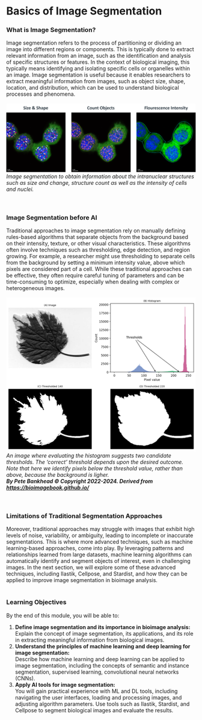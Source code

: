 # Basics of Image Segmentation

### What is Image Segmentation?

Image segmentation refers to the process of partitioning or dividing an image into different regions or components. 
This is typically done to extract relevant information from an image, such as the identification and analysis of specific structures or features.
In the context of biological imaging, this typically means identifying and isolating specific cells or organelles within an image. 
Image segmentation is useful because it enables researchers to extract meaningful information from images, such as object size, shape, location, 
and distribution, which can be used to understand biological processes and phenomena.
<br>
<br>
![segmentation](imagesegmentation_1.png)
*Image segmentation to obtain information about the intranuclear structures such as size and change, 
structure count as well as the intensity of cells and nuclei.* <br>
<br>
<br>

### Image Segmentation before AI
Traditional approaches to image segmentation rely on manually defining rules-based algorithms that separate objects from the background based on 
their intensity, texture, or other visual characteristics. These algorithms often involve techniques such as thresholding, edge detection, and 
region growing. For example, a researcher might use thresholding to separate cells from the background by setting a minimum intensity value, above 
which pixels are considered part of a cell. While these traditional approaches can be effective, they often require careful tuning of parameters and 
can be time-consuming to optimize, especially when dealing with complex or heterogeneous images.
<br>
<br>
![thresholding](bioimagebook_thresholding.png)
*An image where evaluating the histogram suggests two candidate thresholds. The ‘correct’ threshold depends upon the desired outcome.* 
*Note that here we identify pixels below the threshold value, rather than above, because the background is ligher.* <br>
***By Pete Bankhead © Copyright 2022-2024. Derived from https://bioimagebook.github.io/***  <br>
<br>
<br>

### Limitations of Traditional Segmentation Approaches
Moreover, traditional approaches may struggle with images that exhibit high levels of noise, variability, or ambiguity, leading to incomplete or inaccurate 
segmentations. This is where more advanced techniques, such as machine learning-based approaches, come into play. By leveraging patterns and 
relationships learned from large datasets, machine learning algorithms can automatically identify and segment objects of interest, even in challenging images. 
In the next section, we will explore some of these advanced techniques, including Ilastik, Cellpose, and Stardist, and how they can be applied to improve 
image segmentation in bioimage analysis.
<br>
<br>

### Learning Objectives

By the end of this module, you will be able to:

1. **Define image segmentation and its importance in bioimage analysis:** <br>
Explain the concept of image segmentation, its applications, and its role in extracting meaningful information 
from biological images.
2. **Understand the principles of machine learning and deep learning for image segmentation:**<br>
Describe how machine learning and deep learning can be applied to image segmentation, including the concepts of semantic and instance segmentation, supervised learning, convolutional neural networks (CNNs).
3. **Apply AI tools for image segmentation:** <br>
You will gain practical experience with ML and DL tools, including navigating the user interfaces, loading and processing images, and adjusting algorithm parameters.
Use tools such as Ilastik, Stardist, and Cellpose to segment biological images and evaluate the results.

